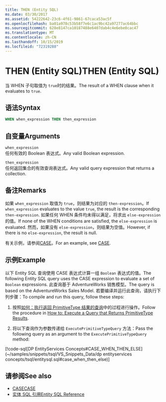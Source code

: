 ```yaml
---
title: THEN (Entity SQL)
ms.date: 03/30/2017
ms.assetid: 54222642-23c6-4f61-9861-67caca53ac5f
ms.openlocfilehash: ba01a978c53b58f7e6c1ac9bc42a97277ac64bbc
ms.sourcegitcommit: 628e8147ca10187488e6407dab4c4e6ebe0cac47
ms.translationtype: MT
ms.contentlocale: zh-CN
ms.lasthandoff: 10/15/2019
ms.locfileid: "72319288"
---
```

# <a name="then-entity-sql"></a><span data-ttu-id="15f8b-102">THEN (Entity SQL)</span><span class="sxs-lookup"><span data-stu-id="15f8b-102">THEN (Entity SQL)</span></span>
<span data-ttu-id="15f8b-103">当 WHEN 子句取值为 `true`时的结果。</span><span class="sxs-lookup"><span data-stu-id="15f8b-103">The result of a WHEN clause when it evaluates to `true`.</span></span>  
  
## <a name="syntax"></a><span data-ttu-id="15f8b-104">语法</span><span class="sxs-lookup"><span data-stu-id="15f8b-104">Syntax</span></span>  
  
```sql  
WHEN when_expression THEN then_expression  
```  
  
## <a name="arguments"></a><span data-ttu-id="15f8b-105">自变量</span><span class="sxs-lookup"><span data-stu-id="15f8b-105">Arguments</span></span>  
 `when_expression`  
 <span data-ttu-id="15f8b-106">任何有效的 Boolean 表达式。</span><span class="sxs-lookup"><span data-stu-id="15f8b-106">Any valid Boolean expression.</span></span>  
  
 `then_expression`  
 <span data-ttu-id="15f8b-107">任何返回集合的有效查询表达式。</span><span class="sxs-lookup"><span data-stu-id="15f8b-107">Any valid query expression that returns a collection.</span></span>  
  
## <a name="remarks"></a><span data-ttu-id="15f8b-108">备注</span><span class="sxs-lookup"><span data-stu-id="15f8b-108">Remarks</span></span>  
 <span data-ttu-id="15f8b-109">如果 `when_expression` 取值为 `true`，则结果为对应的 `then-expression`。</span><span class="sxs-lookup"><span data-stu-id="15f8b-109">If `when_expression` evaluates to the value `true`, the result is the corresponding `then-expression`.</span></span> <span data-ttu-id="15f8b-110">如果任何 WHEN 条件均未得以满足，将求出 `else-expression` 的值。</span><span class="sxs-lookup"><span data-stu-id="15f8b-110">If none of the WHEN conditions are satisfied, the `else-expression` is evaluated.</span></span> <span data-ttu-id="15f8b-111">然而，如果没有 `else-expression`，则结果为空值。</span><span class="sxs-lookup"><span data-stu-id="15f8b-111">However, if there is no `else-expression`, the result is null.</span></span>  
  
 <span data-ttu-id="15f8b-112">有关示例，请参阅[CASE](case-entity-sql.md)。</span><span class="sxs-lookup"><span data-stu-id="15f8b-112">For an example, see [CASE](case-entity-sql.md).</span></span>  
  
## <a name="example"></a><span data-ttu-id="15f8b-113">示例</span><span class="sxs-lookup"><span data-stu-id="15f8b-113">Example</span></span>  
 <span data-ttu-id="15f8b-114">以下 Entity SQL 查询使用 CASE 表达式计算一组 `Boolean` 表达式的值。</span><span class="sxs-lookup"><span data-stu-id="15f8b-114">The following Entity SQL query uses the CASE expression to evaluate a set of `Boolean` expressions.</span></span> <span data-ttu-id="15f8b-115">此查询基于 AdventureWorks 销售模型。</span><span class="sxs-lookup"><span data-stu-id="15f8b-115">The query is based on the AdventureWorks Sales Model.</span></span> <span data-ttu-id="15f8b-116">若要编译并运行此查询，请执行下列步骤：</span><span class="sxs-lookup"><span data-stu-id="15f8b-116">To compile and run this query, follow these steps:</span></span>  
  
1. <span data-ttu-id="15f8b-117">按照[如何：执行返回 PrimitiveType 结果的查询](../how-to-execute-a-query-that-returns-primitivetype-results.md)中的过程进行操作。</span><span class="sxs-lookup"><span data-stu-id="15f8b-117">Follow the procedure in [How to: Execute a Query that Returns PrimitiveType Results](../how-to-execute-a-query-that-returns-primitivetype-results.md).</span></span>  
  
2. <span data-ttu-id="15f8b-118">将以下查询作为参数传递给 `ExecutePrimitiveTypeQuery` 方法：</span><span class="sxs-lookup"><span data-stu-id="15f8b-118">Pass the following query as an argument to the `ExecutePrimitiveTypeQuery` method:</span></span>  
  
 [!code-sql[DP EntityServices Concepts#CASE_WHEN_THEN_ELSE](~/samples/snippets/tsql/VS_Snippets_Data/dp entityservices concepts/tsql/entitysql.sql#case_when_then_else)]  
  
## <a name="see-also"></a><span data-ttu-id="15f8b-119">请参阅</span><span class="sxs-lookup"><span data-stu-id="15f8b-119">See also</span></span>

- [<span data-ttu-id="15f8b-120">CASE</span><span class="sxs-lookup"><span data-stu-id="15f8b-120">CASE</span></span>](case-entity-sql.md)
- [<span data-ttu-id="15f8b-121">实体 SQL 引用</span><span class="sxs-lookup"><span data-stu-id="15f8b-121">Entity SQL Reference</span></span>](entity-sql-reference.md)
